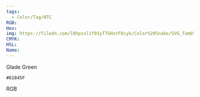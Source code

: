 ```yaml
---
tags:
  - Color/Tag/NTC
RGB:
Hex:
img: https://filedn.com/l0hpzxl1f01yT7GHxtF8cyk/Color%20Snake/SVG_Tumb%20Mass%20No%20Name/61845F.svg
CMYK:
HSL:
Name:
---
```

Glade Green
```palette
#61845F
```
RGB
